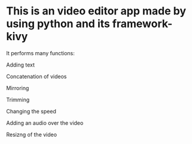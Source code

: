 # This is an video editor app made by using python and its framework- kivy

It performs many functions:
  
  Adding text
  
  Concatenation of videos
  
  Mirroring 
  
  Trimming 
  
  Changing the speed 
  
  Adding an audio over the video
  
  Resizng of the video
